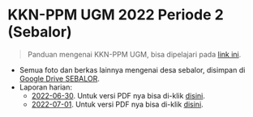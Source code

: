 # KKN-PPM UGM 2022 Periode 2 (Sebalor)

> Panduan mengenai KKN-PPM UGM, bisa dipelajari pada [link ini](https://www.youtube.com/playlist?list=PL2Co4wxd08pwc6AN2xAxpPTcSm5N31s5R).

- Semua foto dan berkas lainnya mengenai desa sebalor, disimpan di [Google Drive SEBALOR](https://drive.google.com/drive/folders/1XM9oXg-oGZiCCj9jsLwtNJO-mmzWS_GZ?usp=sharing).
- Laporan harian:
	- [2022-06-30](./Periodic/MD-version/KKN-20220630.md). Untuk versi PDF nya bisa di-klik [disini](./Periodic/PDF-version/KKN-20220630.pdf).
	- [2022-07-01](./Periodic/MD-version/KKN-20220701.md). Untuk versi PDF nya bisa di-klik [disini](./Periodic/PDF-version/KKN-20220701.pdf).